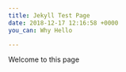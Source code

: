 ```yaml
---
title: Jekyll Test Page
date: 2018-12-17 12:16:58 +0000
you_can: Why Hello

---
```

Welcome to this page
